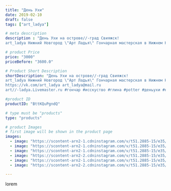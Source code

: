 ```yaml
---
title: "День Ухи"
date: 2019-02-10
draft: false
tags: ["art_ladya"]

# meta description
description : "День Ухи на острове//-град Свияжск! 
art_ladya Нижний Новгород \"Арт Ладья\" Гончарная мастерская в Нижнем Новгороде. Изготовление керамики и мастер//-классы по"

# product Price
price: "3000"
priceBefore: "3600.0"

# Product Short Description
shortDescription: "День Ухи на острове//-град Свияжск! 
art_ladya Нижний Новгород \"Арт Ладья\" Гончарная мастерская в Нижнем Новгороде. Изготовление керамики и мастер//-классы по обучению. 
https://vk.com/art_ladya art_ladya@mail.ru 
art//-ladya.Livemaster.ru #гончар #исскуство #глина #potter #деньухи #керамикаручнаяработа #гончарнаямастерская #островградсвияжск #handmade #посудаизглины #керамика #гончарнаяпосуда #островград #dishes #sviygsk #ceramicar #nntoday #claygoods #фестиваль #earthenware #ceramic #design #уха #нижнийновгород #ceramicart #свияжск #clay #авторскаякерамика"

#product ID
productID: "BttKQuPgndQ"

# type must be "products"
type: "products"

# product Images
# first image will be shown in the product page
images:
  - image: "https://scontent-arn2-1.cdninstagram.com/v/t51.2885-15/e35/51376772_294622564579249_4751363916662893223_n.jpg?tp=1&_nc_ht=scontent-arn2-1.cdninstagram.com&_nc_cat=101&_nc_ohc=RyfYwXR5iI4AX_umEdo&ccb=7-4&oh=7be69ded72d93314811a62a308eff076&oe=60861DA1&_nc_sid=83d603&ig_cache_key=MTk3NjI4MDkzNzA4Nzk0MDcxNg%3D%3D.2-ccb7-4"
  - image: "https://scontent-arn2-1.cdninstagram.com/v/t51.2885-15/e35/50755995_252397752341374_1796328882295089570_n.jpg?tp=1&_nc_ht=scontent-arn2-1.cdninstagram.com&_nc_cat=110&_nc_ohc=NaMaQqDikg4AX-wsiuN&ccb=7-4&oh=fd3cc3627d59362ae6bc18a63e91f2ba&oe=6082880C&_nc_sid=83d603&ig_cache_key=MTk3NjI4MDkzNzA3MTIxMTQ5NQ%3D%3D.2-ccb7-4"
  - image: "https://scontent-arn2-1.cdninstagram.com/v/t51.2885-15/e35/49933887_662744340847282_379383746239580385_n.jpg?tp=1&_nc_ht=scontent-arn2-1.cdninstagram.com&_nc_cat=110&_nc_ohc=kbfsJL5bqgQAX8nGmxO&ccb=7-4&oh=85ab8c9cb5aaa860de9d4db674d3dfec&oe=60835DBE&_nc_sid=83d603&ig_cache_key=MTk3NjI4MDkzNzA1NDM4MjM0MA%3D%3D.2-ccb7-4"
  - image: "https://scontent-arn2-2.cdninstagram.com/v/t51.2885-15/e35/52147146_150202049308673_2502763345959246103_n.jpg?tp=1&_nc_ht=scontent-arn2-2.cdninstagram.com&_nc_cat=105&_nc_ohc=ev26TXmE1eoAX9_D5Rw&ccb=7-4&oh=f9cdea35cf2500175b877e44d3e8194f&oe=60843928&_nc_sid=83d603&ig_cache_key=MTk3NjI4MDkzNzA3OTc1MTc5NQ%3D%3D.2-ccb7-4"
  - image: "https://scontent-arn2-1.cdninstagram.com/v/t51.2885-15/e35/50693381_843888512657555_1578881486704072312_n.jpg?tp=1&_nc_ht=scontent-arn2-1.cdninstagram.com&_nc_cat=111&_nc_ohc=tYlgLzqNxuQAX94trvq&ccb=7-4&oh=c0fb3e7251cb2c73dd72e307fda2fc33&oe=60864A04&_nc_sid=83d603&ig_cache_key=MTk3NjI4MDkzNzA2Mjk3OTQzNQ%3D%3D.2-ccb7-4"
  - image: "https://scontent-arn2-2.cdninstagram.com/v/t51.2885-15/e35/50943474_316155432227384_881692163174111877_n.jpg?tp=1&_nc_ht=scontent-arn2-2.cdninstagram.com&_nc_cat=108&_nc_ohc=SF9mCNJ4-t8AX8QBY4a&ccb=7-4&oh=00b408ceed2e139e1dd2e18ba46ffffe&oe=60856AA4&_nc_sid=83d603&ig_cache_key=MTk3NjI4MDkzNzA3MTI0NjM4Mw%3D%3D.2-ccb7-4"

---
```

lorem
